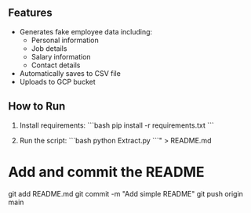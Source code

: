 
## Features
- Generates fake employee data including:
  - Personal information
  - Job details
  - Salary information
  - Contact details
- Automatically saves to CSV file
- Uploads to GCP bucket

## How to Run
1. Install requirements:
   \`\`\`bash
   pip install -r requirements.txt
   \`\`\`

2. Run the script:
   \`\`\`bash
   python Extract.py
   \`\`\`" > README.md

# Add and commit the README
git add README.md
git commit -m "Add simple README"
git push origin main
